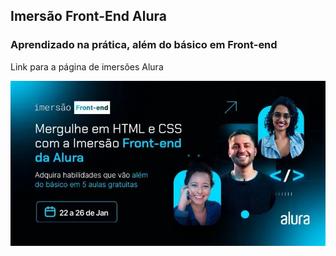 <h2>Imersão Front-End Alura</h2>
<h3>Aprendizado na prática, além do básico em Front-end</h3>

<p><a href="https://cursos.alura.com.br/imersao" target="_blank"></a>Link para a página de imersões Alura</p>

<img src="https://github.com/leandro-pontes/clone-spotify/blob/main/capa-curso.jpg">



